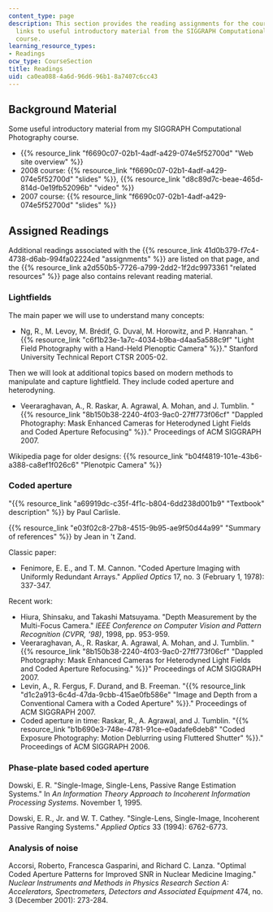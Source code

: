 ```yaml
---
content_type: page
description: This section provides the reading assignments for the course along with
  links to useful introductory material from the SIGGRAPH Computational Photography
  course.
learning_resource_types:
- Readings
ocw_type: CourseSection
title: Readings
uid: ca0ea088-4a6d-96d6-96b1-8a7407c6cc43
---
```


Background Material
-------------------

Some useful introductory material from my SIGGRAPH Computational Photography course.

*   {{% resource_link "f6690c07-02b1-4adf-a429-074e5f52700d" "Web site overview" %}}
*   2008 course: {{% resource_link "f6690c07-02b1-4adf-a429-074e5f52700d" "slides" %}}, {{% resource_link "d8c89d7c-beae-465d-814d-0e19fb52096b" "video" %}}
*   2007 course: {{% resource_link "f6690c07-02b1-4adf-a429-074e5f52700d" "slides" %}}

Assigned Readings
-----------------

Additional readings associated with the {{% resource_link 41d0b379-f7c4-4738-d6ab-994fa02224ed "assignments" %}} are listed on that page, and the {{% resource_link a2d550b5-7726-a799-2dd2-1f2dc9973361 "related resources" %}} page also contains relevant reading material.

### Lightfields

The main paper we will use to understand many concepts:

*   Ng, R., M. Levoy, M. Brédif, G. Duval, M. Horowitz, and P. Hanrahan. "{{% resource_link "c6f1b23e-1a7c-4034-b9ba-d4aa5a588c9f" "Light Field Photography with a Hand-Held Plenoptic Camera" %}}." Stanford University Technical Report CTSR 2005-02.

Then we will look at additional topics based on modern methods to manipulate and capture lightfield. They include coded aperture and heterodyning.

*   Veeraraghavan, A., R. Raskar, A. Agrawal, A. Mohan, and J. Tumblin. "{{% resource_link "8b150b38-2240-4f03-9ac0-27ff773f06cf" "Dappled Photography: Mask Enhanced Cameras for Heterodyned Light Fields and Coded Aperture Refocusing" %}}." Proceedings of ACM SIGGRAPH 2007.

Wikipedia page for older designs: {{% resource_link "b04f4819-101e-43b6-a388-ca8ef1f026c6" "Plenotpic Camera" %}}

### Coded aperture

"{{% resource_link "a69919dc-c35f-4f1c-b804-6dd238d001b9" "Textbook\" description" %}} by Paul Carlisle.

{{% resource_link "e03f02c8-27b8-4515-9b95-ae9f50d44a99" "Summary of references" %}} by Jean in 't Zand.

Classic paper:

*   Fenimore, E. E., and T. M. Cannon. "Coded Aperture Imaging with Uniformly Redundant Arrays." _Applied Optics_ 17, no. 3 (February 1, 1978): 337-347.

Recent work:

*   Hiura, Shinsaku, and Takashi Matsuyama. "Depth Measurement by the Multi-Focus Camera." _IEEE Conference on Computer Vision and Pattern Recognition (CVPR, '98)_, 1998, pp. 953-959.
*   Veeraraghavan, A., R. Raskar, A. Agrawal, A. Mohan, and J. Tumblin. "{{% resource_link "8b150b38-2240-4f03-9ac0-27ff773f06cf" "Dappled Photography: Mask Enhanced Cameras for Heterodyned Light Fields and Coded Aperture Refocusing." %}}" Proceedings of ACM SIGGRAPH 2007.
*   Levin, A., R. Fergus, F. Durand, and B. Freeman. "{{% resource_link "d1c2a913-6c4d-47da-9cbb-415ae0fb586e" "Image and Depth from a Conventional Camera with a Coded Aperture" %}}." Proceedings of ACM SIGGRAPH 2007.
*   Coded aperture in time: Raskar, R., A. Agrawal, and J. Tumblin. "{{% resource_link "b1b690e3-748e-4781-91ce-e0adafe6deb8" "Coded Exposure Photography: Motion Deblurring using Fluttered Shutter" %}}." Proceedings of ACM SIGGRAPH 2006.

### Phase-plate based coded aperture

Dowski, E. R. "Single-Image, Single-Lens, Passive Range Estimation Systems." In _An Information Theory Approach to Incoherent Information Processing Systems_. November 1, 1995.

Dowski, E. R., Jr. and W. T. Cathey. "Single-Lens, Single-Image, Incoherent Passive Ranging Systems." _Applied Optics_ 33 (1994): 6762-6773.

### Analysis of noise

Accorsi, Roberto, Francesca Gasparini, and Richard C. Lanza. "Optimal Coded Aperture Patterns for Improved SNR in Nuclear Medicine Imaging." _Nuclear Instruments and Methods in Physics Research Section A: Accelerators, Spectrometers, Detectors and Associated Equipment_ 474, no. 3 (December 2001): 273-284.